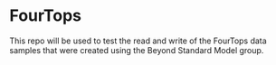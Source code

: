 # FourTops
This repo will be used to test the read and write of the FourTops data samples that were created using the Beyond Standard Model group. 
